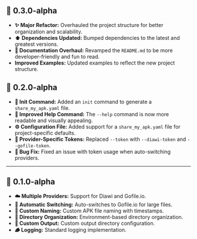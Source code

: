 ## 🚀 0.3.0-alpha

-   **✨ Major Refactor:** Overhauled the project structure for better organization and scalability.
-   **⬆️ Dependencies Updated:** Bumped dependencies to the latest and greatest versions.
-   **📝 Documentation Overhaul:** Revamped the `README.md` to be more developer-friendly and fun to read.
-   **Improved Examples:** Updated examples to reflect the new project structure.

## 🎉 0.2.0-alpha

-   **🚀 Init Command:** Added an `init` command to generate a `share_my_apk.yaml` file.
-   **🎨 Improved Help Command:** The `--help` command is now more readable and visually appealing.
-   **⚙️ Configuration File:** Added support for a `share_my_apk.yaml` file for project-specific defaults.
-   **🔑 Provider-Specific Tokens:** Replaced `--token` with `--diawi-token` and `--gofile-token`.
-   **🐛 Bug Fix:** Fixed an issue with token usage when auto-switching providers.

---

## 🐣 0.1.0-alpha

-   **☁️ Multiple Providers:** Support for Diawi and Gofile.io.
-   **🔄 Automatic Switching:** Auto-switches to Gofile.io for large files.
-   **🎨 Custom Naming:** Custom APK file naming with timestamps.
-   **📁 Directory Organization:** Environment-based directory organization.
-   **📝 Custom Output:** Custom output directory configuration.
-   **🪵 Logging:** Standard logging implementation.